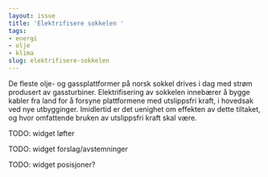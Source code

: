 ```yaml
---
layout: issue
title: 'Elektrifisere sokkelen '
tags:
- energi
- olje
- klima
slug: elektrifisere-sokkelen
---
```


De fleste olje- og gassplattformer på norsk sokkel drives i dag med strøm produsert av gassturbiner.  Elektrifisering av sokkelen innebærer å bygge kabler fra land for å forsyne plattformene med utslippsfri kraft, i hovedsak ved nye utbygginger. Imidlertid er det uenighet om effekten av dette tiltaket, og hvor omfattende bruken av utslippsfri kraft skal være.

TODO: widget løfter

TODO: widget forslag/avstemninger

TODO: widget posisjoner?

